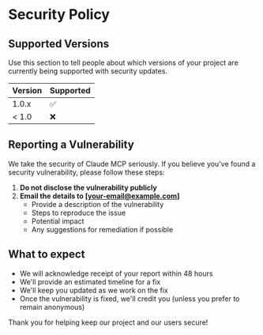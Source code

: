 # Security Policy

## Supported Versions

Use this section to tell people about which versions of your project are
currently being supported with security updates.

| Version | Supported          |
| ------- | ------------------ |
| 1.0.x   | :white_check_mark: |
| < 1.0   | :x:                |

## Reporting a Vulnerability

We take the security of Claude MCP seriously. If you believe you've found a security vulnerability, please follow these steps:

1. **Do not disclose the vulnerability publicly**
2. **Email the details to [your-email@example.com]**
   - Provide a description of the vulnerability
   - Steps to reproduce the issue
   - Potential impact
   - Any suggestions for remediation if possible

## What to expect

- We will acknowledge receipt of your report within 48 hours
- We'll provide an estimated timeline for a fix
- We'll keep you updated as we work on the fix
- Once the vulnerability is fixed, we'll credit you (unless you prefer to remain anonymous)

Thank you for helping keep our project and our users secure!